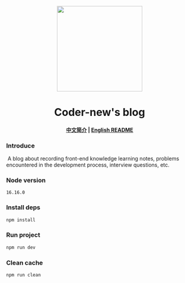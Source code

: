 <p align="center">
  <img width="230" src="https://www.blog.coder-new.cn/logo.svg" style="text-align: center; ">
</p>
<h1 align="center">Coder-new's blog</h1>

<h4 align="center">

[中文简介](README-zh.md)  |  [English README](README.md)

</h4>

### Introduce

​	A blog about recording front-end knowledge learning notes, problems encountered in the development process, interview questions, etc.

### Node version

```text
16.16.0
```

### Install deps

```bash
npm install
```

### Run project

```bash
npm run dev
```

### Clean cache

```bash
npm run clean
```

